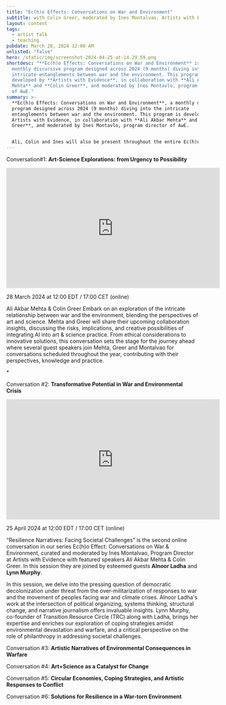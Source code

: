 ```yaml
---
title: "Ec(h)o Effects: Conversations on War and Environment"
subtitle: with Colin Greer, moderated by Ines Montalvao, Artists with Evidence
layout: content
tags:
  - artist talk
  - teaching
pubdate: March 28, 2024 12:00 AM
unlisted: "false"
hero: /static/img/screenshot-2024-04-25-at-14.29.59.png
shortdesc: "**Ec(h)o Effects: Conversations on War and Environment** is a
  monthly discursive program designed across 2024 (9 months) diving into the
  intricate entanglements between war and the environment. This program is
  developed by **Artists with Evidence**, in collaboration with **Ali Akbar
  Mehta** and **Colin Greer**, and moderated by Ines Montavlo, program director
  of AwE."
summary: >-
  **Ec(h)o Effects: Conversations on War and Environment**, a monthly discursive
  program designed across 2024 (9 months) diving into the intricate
  entanglements between war and the environment. This program is developed by
  Artists with Evidence, in collaboration with **Ali Akbar Mehta** and **Colin
  Greer**, and moderated by Ines Montavlo, program director of AwE.


  Ali, Colin and Ines will also be present throughout the entire Ec(h)o Effect: Conversations on War & Environment series, along with several guest speakers who join the upcoming conversations. **Ec(h)o Effects** is supported by the **Globus Opstart** grant (2024) from The Nordic Culture Fund.
---
```

Conversation#1: **Art-Science Explorations: from Urgency to Possibility**  

<iframe width="560" height="315" src="https://www.youtube.com/embed/CNj5PhV2Bws?si=D4kyFhlKGXD3yiEW" title="YouTube video player" frameborder="0" allow="accelerometer; autoplay; clipboard-write; encrypted-media; gyroscope; picture-in-picture; web-share" referrerpolicy="strict-origin-when-cross-origin" allowfullscreen></iframe>

28 March 2024 at 12:00 EDT / 17:00 CET (online) 

Ali Akbar Mehta & Colin Greer Embark on an exploration of the intricate relationship between war and the environment, blending the perspectives of art and science. Mehta and Greer will share their upcoming collaboration insights, discussing the risks, implications, and creative possibilities of integrating AI into art & science practice. From ethical considerations to innovative solutions, this conversation sets the stage for the journey ahead where several guest speakers join Mehta, Greer and Montalvao for conversations scheduled throughout the year, contributing with their perspectives, knowledge and practice.

\*

Conversation #2: **Transformative Potential in War and Environmental Crisis**

<iframe width="560" height="315" src="https://www.youtube.com/embed/1lNv86FSogM?si=lhV6k8mGvC-qCpUO" title="YouTube video player" frameborder="0" allow="accelerometer; autoplay; clipboard-write; encrypted-media; gyroscope; picture-in-picture; web-share" referrerpolicy="strict-origin-when-cross-origin" allowfullscreen></iframe>

25 April 2024 at 12:00 EDT / 17:00 CET (online) 

“Resilience Narratives: Facing Societal Challenges” is the second online conversation in our series Ec(h)o Effect: Conversations on War & Environment, curated and moderated by Ines Montalvao, Program Director at Artists with Evidence with featured speakers Ali Akbar Mehta & Colin Greer. In this session they are joined by esteemed guests **Alnoor Ladha** and **Lynn Murphy**. 

In this session, we delve into the pressing question of democratic decolonization under threat from the over-militarization of responses to war and the movement of peoples facing war and climate crises. Alnoor Ladha's work at the intersection of political organizing, systems thinking, structural change, and narrative journalism offers invaluable insights. Lynn Murphy, co-founder of Transition Resource Circle (TRC) along with Ladha, brings her expertise and enriches our exploration of coping strategies amidst environmental devastation and warfare, and a critical perspective on the role of philanthropy in addressing societal challenges.

Conversation #3: **Artistic Narratives of Environmental Consequences in Warfare**

Conversation #4: **Art+Science as a Catalyst for Change**

Conversation #5: **Circular Economies, Coping Strategies, and Artistic Responses to Conflict**

Conversation #6: **Solutions for Resilience in a War-torn Environment**